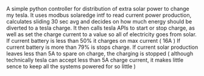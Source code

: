 A simple python controller for distribution of extra solar power to change my tesla.
It uses modbus solaredge intf to read current power production, calculates sliding 30 sec avg and decides on how much energy should be diverted to a tesla charge.
It then calls tesla APIs to start or stop charge, as well as set the charge current to a value so all of electricity goes from solar.
If current battery is less than 50% it charges on max current ( 16A )
If current battery is more than 79% is stops charge.
If current solar production leaves less than 5A to spare on charge, the charging is stopped ( although technically tesla can accept less than 5A charge current, it makes little sence to keep all the systems powered for so little )

